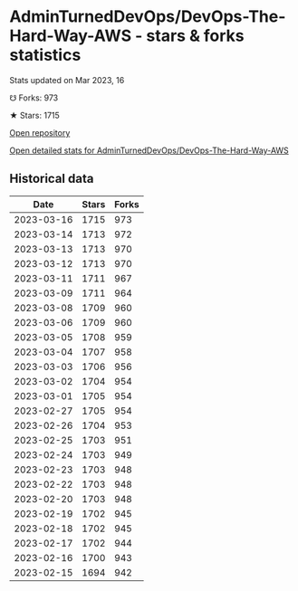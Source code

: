 # AdminTurnedDevOps/DevOps-The-Hard-Way-AWS - stars & forks statistics

Stats updated on Mar 2023, 16

☋ Forks: 973

★ Stars: 1715

[Open repository](https://github.com/AdminTurnedDevOps/DevOps-The-Hard-Way-AWS)

[Open detailed stats for AdminTurnedDevOps/DevOps-The-Hard-Way-AWS](https://reviewgithub.com/rep/AdminTurnedDevOps/DevOps-The-Hard-Way-AWS)

## Historical data
| Date | Stars | Forks |
|------|-------|-------|
| 2023-03-16 | 1715 | 973 | 
| 2023-03-14 | 1713 | 972 | 
| 2023-03-13 | 1713 | 970 | 
| 2023-03-12 | 1713 | 970 | 
| 2023-03-11 | 1711 | 967 | 
| 2023-03-09 | 1711 | 964 | 
| 2023-03-08 | 1709 | 960 | 
| 2023-03-06 | 1709 | 960 | 
| 2023-03-05 | 1708 | 959 | 
| 2023-03-04 | 1707 | 958 | 
| 2023-03-03 | 1706 | 956 | 
| 2023-03-02 | 1704 | 954 | 
| 2023-03-01 | 1705 | 954 | 
| 2023-02-27 | 1705 | 954 | 
| 2023-02-26 | 1704 | 953 | 
| 2023-02-25 | 1703 | 951 | 
| 2023-02-24 | 1703 | 949 | 
| 2023-02-23 | 1703 | 948 | 
| 2023-02-22 | 1703 | 948 | 
| 2023-02-20 | 1703 | 948 | 
| 2023-02-19 | 1702 | 945 | 
| 2023-02-18 | 1702 | 945 | 
| 2023-02-17 | 1702 | 944 | 
| 2023-02-16 | 1700 | 943 | 
| 2023-02-15 | 1694 | 942 | 

